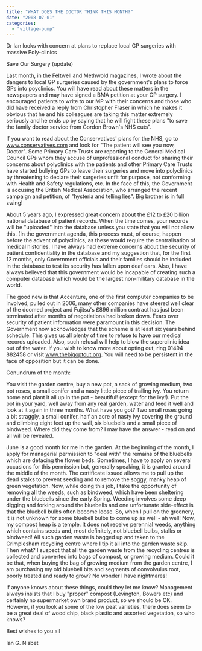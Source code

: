 ```yaml
---
title: "WHAT DOES THE DOCTOR THINK THIS MONTH?"
date: "2008-07-01"
categories: 
  - "village-pump"
---
```


Dr Ian looks with concern at plans to replace local GP surgeries with massive Poly-clinics

Save Our Surgery (update)

Last month, in the Feltwell and Methwold magazines, I wrote about the dangers to local GP surgeries caused by the government's plans to force GPs into poyclinics. You will have read about these matters in the newspapers and may have signed a BMA petition at your GP surgery. I encouraged patients to write to our MP with their concerns and those who did have received a reply from Christopher Fraser in which he makes it obvious that he and his colleagues are taking this matter extremely seriously and he ends up by saying that he will fight these plans "to save the family doctor service from Gordon Brown's NHS cuts".

If you want to read about the Conservatives' plans for the NHS, go to www.conservatives.com and look for "The patient will see you now, Doctor". Some Primary Care Trusts are reporting to the General Medical Council GPs whom they accuse of unprofessional conduct for sharing their concerns about polyclinics with the patients and other Primary Care Trusts have started bullying GPs to leave their surgeries and move into polyclinics by threatening to declare their surgeries unfit for purpose, not conforming with Health and Safety regulations, etc. In the face of this, the Government is accusing the British Medical Association, who arranged the recent campaign and petition, of "hysteria and telling lies". Big brother is in full swing!

About 5 years ago, I expressed great concern about the £12 to £20 billion national database of patient records. When the time comes, your records will be "uploaded" into the database unless you state that you will not allow this. (In the government agenda, this process must, of course, happen before the advent of polyclinics, as these would require the centralisation of medical histories. I have always had extreme concerns about the security of patient confidentiality in the database and my suggestion that, for the first 12 months, only Government officials and their families should be included in the database to test its security has fallen upon deaf ears. Also, I have always believed that this government would be incapable of creating such a computer database which would be the largest non-military database in the world.

The good new is that Accenture, one of the first computer companies to be involved, pulled out in 2006, many other companies have steered well clear of the doomed project and Fujitsu's £896 million contract has just been terminated after months of negotiations had broken down. Fears over security of patient information were paramount in this decision. The Government now acknowledges that the scheme is at least six years behind schedule. This gives us all plenty of time to refuse to have our medical records uploaded. Also, such refusal will help to blow the superclinic idea out of the water. If you wish to know more about opting out, ring 01494 882458 or visit www.thebigoptout.org. You will need to be persistent in the face of opposition but it can be done.

Conundrum of the month:

You visit the garden centre, buy a new pot, a sack of growing medium, two pot roses, a small conifer and a nasty little piece of trailing ivy. You return home and plant it all up in the pot - beautiful! (except for the ivy!). Put the pot in your yard, well away from any real garden, water and feed it well and look at it again in three months. What have you got? Two small roses going a bit straggly, a small conifer, half an acre of nasty ivy covering the ground and climbing eight feet up the wall, six bluebells and a small piece of bindweed. Where did they come from? I may have the answer - read on and all will be revealed.

June is a good month for me in the garden. At the beginning of the month, I apply for managerial permission to "deal with" the remains of the bluebells which are defacing the flower beds. Sometimes, I have to apply on several occasions for this permission but, generally speaking, it is granted around the middle of the month. The certificate issued allows me to pull up the dead stalks to prevent seeding and to remove the soggy, manky heap of green vegetation. Now, while doing this job, I take the opportunity of removing all the weeds, such as bindweed, which have been sheltering under the bluebells since the early Spring. Weeding involves some deep digging and forking around the bluebells and one unfortunate side-effect is that the bluebell bulbs often become loose. So, when I pull on the greenery, it is not unknown for some bluebell bulbs to come up as well - ah well! Now, my compost heap is a temple. It does not receive perennial weeds, anything which contains seeds and, most definitely, not bluebell bulbs, stalks or bindweed! All such garden waste is bagged up and taken to the Crimplesham recycling centre where I tip it all into the garden waste skip. Then what? I suspect that all the garden waste from the recycling centres is collected and converted into bags of compost, or growing medium. Could it be that, when buying the bag of growing medium from the garden centre, I am purchasing my old bluebell bits and segments of convolvulus root, poorly treated and ready to grow? No wonder I have nightmares!

If anyone knows about these things, could they let me know? Management always insists that I buy "proper" compost (Levington, Bowers etc) and certainly no supermarket own brand product, so we should be OK. However, if you look at some of the low peat varieties, there does seem to be a great deal of wood chip, black plastic and assorted vegetation, so who knows?

Best wishes to you all

Ian G. Nisbet

